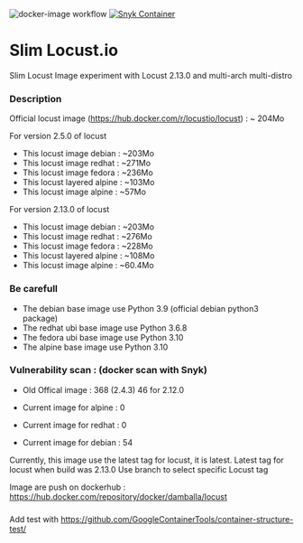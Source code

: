 ![docker-image workflow](https://github.com/Valinor/slim-locust/actions/workflows/docker-image.yml/badge.svg) [![Snyk Container](https://github.com/Valinor/slim-locust/actions/workflows/snyk-container-analysis.yml/badge.svg)](https://github.com/Valinor/slim-locust/actions/workflows/snyk-container-analysis.yml)

# Slim Locust.io 
Slim Locust Image experiment with Locust 2.13.0 and multi-arch multi-distro 

### Description
Official locust image (https://hub.docker.com/r/locustio/locust) : ~ 204Mo


For version 2.5.0 of locust
- This locust image debian   : ~203Mo
- This locust image redhat   : ~271Mo
- This locust image fedora   : ~236Mo
- This locust layered alpine : ~103Mo
- This locust image alpine   : ~57Mo

For version 2.13.0 of locust
- This locust image debian   : ~203Mo
- This locust image redhat   : ~276Mo
- This locust image fedora   : ~228Mo
- This locust layered alpine : ~108Mo
- This locust image alpine   : ~60.4Mo


### Be carefull

- The debian base image use Python 3.9 (official debian python3 package)
- The redhat ubi base image use Python 3.6.8
- The fedora ubi base image use Python 3.10
- The alpine base image use Python 3.10

### Vulnerability scan : (docker scan with Snyk)
- Old Offical image : 368 (2.4.3) 46 for 2.12.0

- Current image for alpine : 0
- Current image for redhat : 0
- Current image for debian : 54

Currently, this image use the latest tag for locust, it is latest.
Latest tag for locust when build was 2.13.0
Use branch to select specific Locust tag

Image are push on dockerhub : https://hub.docker.com/repository/docker/damballa/locust


###
Add test with https://github.com/GoogleContainerTools/container-structure-test/
